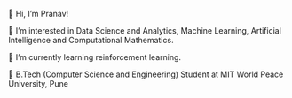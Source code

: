 👋 Hi, I’m Pranav!

👀 I’m interested in Data Science and Analytics, Machine Learning, Artificial Intelligence and Computational Mathematics.

🌱 I’m currently learning reinforcement learning.

🏫 B.Tech (Computer Science and Engineering) Student at MIT World Peace University, Pune
